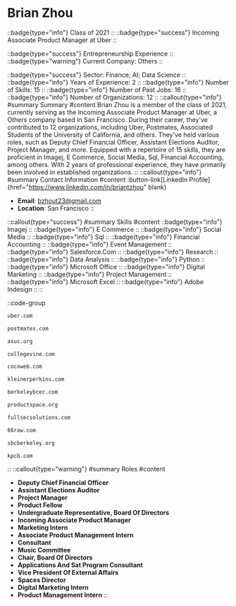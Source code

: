 # Brian Zhou
::badge{type="info"}
Class of 2021
::
::badge{type="success"}
Incoming Associate Product Manager at Uber
::

::badge{type="success"}
Entrepreneurship Experience
::
::badge{type="warning"}
Current Company: Others
::

::badge{type="success"}
Sector: Finance; AI; Data Science
::
::badge{type="info"}
Years of Experience: 2
::
::badge{type="info"}
Number of Skills: 15
::
::badge{type="info"}
Number of Past Jobs: 16
::
::badge{type="info"}
Number of Organizations: 12
::
::callout{type="info"}
#summary
Summary
#content
Brian Zhou is a member of the class of 2021, currently serving as the Incoming Associate Product Manager at Uber, a Others company based in San Francisco. During their career, they've contributed to 12 organizations, including Uber, Postmates, Associated Students of the University of California, and others. They've held various roles, such as Deputy Chief Financial Officer, Assistant Elections Auditor, Project Manager, and more. Equipped with a repertoire of 15 skills, they are proficient in Imagej, E Commerce, Social Media, Sql, Financial Accounting, among others.  With 2 years of professional experience, they have primarily been involved in established organizations.
::
::callout{type="info"}
#summary
Contact Information
#content
:button-link[LinkedIn Profile]{href="https://www.linkedin.com/in/briantzhou" blank}
- **Email**: bzhout23@gmail.com
- **Location**: San Francisco
::

::callout{type="success"}
#summary
Skills
#content
::badge{type="info"}
Imagej
::
::badge{type="info"}
E Commerce
::
::badge{type="info"}
Social Media
::
::badge{type="info"}
Sql
::
::badge{type="info"}
Financial Accounting
::
::badge{type="info"}
Event Management
::
::badge{type="info"}
Salesforce.Com
::
::badge{type="info"}
Research
::
::badge{type="info"}
Data Analysis
::
::badge{type="info"}
Python
::
::badge{type="info"}
Microsoft Office
::
::badge{type="info"}
Digital Marketing
::
::badge{type="info"}
Project Management
::
::badge{type="info"}
Microsoft Excel
::
::badge{type="info"}
Adobe Indesign
::
::

::code-group
```bash [Uber]
uber.com
```
```bash [Postmates]
postmates.com
```
```bash [Associated Students of the University of California]
asuc.org
```
```bash [CollegeVine]
collegevine.com
```
```bash [Cocoweb]
cocoweb.com
```
```bash [KPCB]
kleinerperkins.com
```
```bash [Business Careers in Entertainment Club]
berkeleybcec.com
```
```bash [Product Space]
productspace.org
```
```bash [Salesforce.com]
fullsecsolutions.com
```
```bash [66 Raw]
66raw.com
```
```bash [SBC]
sbcberkeley.org
```
```bash [Kleiner Perkins Caufield & Byers]
kpcb.com
```
::
::callout{type="warning"}
#summary
Roles
#content
- **Deputy Chief Financial Officer**
- **Assistant Elections Auditor**
- **Project Manager**
- **Product Fellow**
- **Undergraduate Representative, Board Of Directors**
- **Incoming Associate Product Manager**
- **Marketing Intern**
- **Associate Product Management Intern**
- **Consultant**
- **Music Committee**
- **Chair, Board Of Directors**
- **Applications And Sat Program Consultant**
- **Vice President Of External Affairs**
- **Spaces Director**
- **Digital Marketing Intern**
- **Product Management Intern**
::

